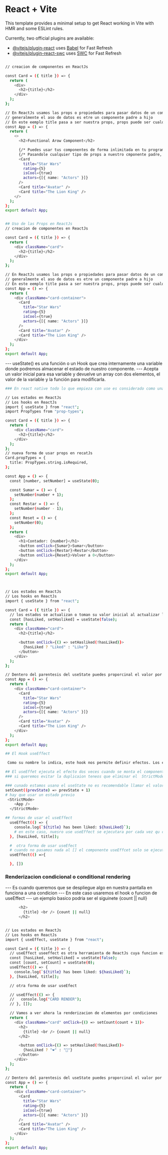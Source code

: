 # React + Vite

This template provides a minimal setup to get React working in Vite with HMR and some ESLint rules.

Currently, two official plugins are available:

- [@vitejs/plugin-react](https://github.com/vitejs/vite-plugin-react/blob/main/packages/plugin-react/README.md) uses [Babel](https://babeljs.io/) for Fast Refresh
- [@vitejs/plugin-react-swc](https://github.com/vitejs/vite-plugin-react-swc) uses [SWC](https://swc.rs/) for Fast Refresh

```sh

// creacion de componentes en ReactJs

const Card = ({ title }) => {
  return (
    <div>
      <h2>{title}</h2>
    </div>
  );
};

// En ReactJs usamos las props o propiedades para pasar datos de un componente a otro
// generalmente el aso de datos es etre un componente padre a hijo
// En este eemplo title pasa a ser nuestra props, props puede ser cualquier cosa
const App = () => {
  return (
    <>
      <h2>Functional Arow Component</h2>

      {/* Puedes usar tus componentes de forma inlimitada en tu programa de ReactJs */}
      {/* Pasandole cualquier tipo de props a nuestro cmponente padre, para asi acceder a esas props desde el componente hijo y hacer cosas con esos componentes en nuestra app: como modificar la interfaz */}
      <Card
        title="Star Wars"
        rating={5}
        isCool={true}
        actors={[{ name: "Actors" }]}
      />
      <Card title="Avatar" />
      <Card title="The Lion King" />
    </>
  );
};
export default App;

```

```sh

## Uso de las Props en ReactJs
// creacion de componentes en ReactJs

const Card = ({ title }) => {
  return (
    <div className="card">
      <h2>{title}</h2>
    </div>
  );
};

// En ReactJs usamos las props o propiedades para pasar datos de un componente a otro
// generalmente el aso de datos es etre un componente padre a hijo
// En este eemplo title pasa a ser nuestra props, props puede ser cualquier cosa
const App = () => {
  return (
    <div className="card-container">
      <Card
        title="Star Wars"
        rating={5}
        isCool={true}
        actors={[{ name: "Actors" }]}
      />
      <Card title="Avatar" />
      <Card title="The Lion King" />
    </div>
  );
};
export default App;

```

--- useState() es una función o un Hook que crea internamente una variable donde podremos almacenar el estado de nuestro componente.
--- Acepta un valor inicial para esa variable y devuelve un array con dos elementos, el valor de la variable y la función para modificarla.

```sh
### En react native todo lo que empieza con use es considerado como una Hook o una funcion

// Los estados en ReactJs
// Los hooks en ReactJs
import { useState } from "react";
import PropTypes from "prop-types";

const Card = ({ title }) => {
  return (
    <div className="card">
      <h2>{title}</h2>
    </div>
  );
};
// nueva forma de usar props en recatJs
Card.propTypes = {
  title: PropTypes.string.isRequired,
};

const App = () => {
  const [number, setNumber] = useState(0);

  const Sumar = () => {
    setNumber(number + 1);
  };
  const Restar = () => {
    setNumber(number - 1);
  };
  const Reset = () => {
    setNumber(0);
  };
  return (
    <div>
      <h1>Contador: {number}</h1>
      <button onClick={Sumar}>Sumar</button>
      <button onClick={Restar}>Restar</button>
      <button onClick={Reset}>Volver a 0</button>
    </div>
  );
};
export default App;



// Los estados en ReactJs
// Los hooks en ReactJs
import { useState } from "react";

const Card = ({ title }) => {
  // los estados se actualizan o toman su valor inicial al actualizar la pagina
  const [hasLiked, setHasliked] = useState(false);
  return (
    <div className="card">
      <h2>{title}</h2>

      <button onClick={() => setHasliked(!hasLiked)}>
        {hasLiked ? "Liked" : "Like"}
      </button>
    </div>
  );
};

// Dentero del parentesis del useState puedes proporcinal el valor por defecto de este estado
const App = () => {
  return (
    <div className="card-container">
      <Card
        title="Star Wars"
        rating={5}
        isCool={true}
        actors={[{ name: "Actors" }]}
      />
      <Card title="Avatar" />
      <Card title="The Lion King" />
    </div>
  );
};
export default App;


```

```sh
## El Hook useEffect

 Como su nombre lo indica, este hook nos permite definir efectos. Los efectos en esta librería de JavaScript nos permiten ejecutar un trozo de código según el momento en el que se encuentre el ciclo de vida de nuestro componente.

## El useEffet ejecuta el efecto dos veces cuando se monta el componente
### si queremos evitar la duplicaion teneos que eliminar el  StrictMode de main.jsx

### cunado estamos usano el useState no es recomendable llamar el valor de un state dentro de la funcion de la misma
setCount((prevState) => prevState + 1)
# hay que usar un estado previo
 <StrictMode>
    <App />
  </StrictMode>

## formas de usar el useEffect
  useEffect(() => {
    console.log(`${title} has been liked: ${hasLiked}`);
    # en este caso, nuesro use useEffect se ejecutara por cada vez qu cambien los valores del corchete [hasLiked, title]
  }, [hasLiked, title]);

  #  otra forma de usar useEfect
  # cuando no pasamos nada al [] el componente useEffcet solo se ejecutara una vez cuando semonte el componente
  useEffect(() =>{

  }, [])


```

### Renderizacion condicional o conditional rendering

--- Es cuando queremos que se despliegue algo en nuestra pantalla en funciona a una condicion
--- En este caso usaremos el hook o funcion de useEffect
--- un ejemplo basico podria ser el siguinete {count || null}

```sh
      <h2>
        {title} <br /> {count || null}
      </h2>
```

```sh

// Los estados en ReactJs
// Los hooks en ReactJs
import { useEffect, useState } from "react";

const Card = ({ title }) => {
  // useEffect useeffect es otra herramienta de ReactJs cuya funcion es la siguiente
  const [hasLiked, setHasliked] = useState(false);
  const [count, setCount] = useState(0);
  useEffect(() => {
    console.log(`${title} has been liked: ${hasLiked}`);
  }, [hasLiked, title]);

  // otra forma de usar useEfect

  // useEffect(() => {
  //   console.log("CARD RENDER");
  // }, []);

  // Vamos a ver ahora la renderizacion de elementos por condiciones
  return (
    <div className="card" onClick={() => setCount(count + 1)}>
      <h2>
        {title} <br /> {count || null}
      </h2>

      <button onClick={() => setHasliked(!hasLiked)}>
        {hasLiked ? "❤️" : "🤍"}
      </button>
    </div>
  );
};

// Dentero del parentesis del useState puedes proporcinal el valor por defecto de este estado
const App = () => {
  return (
    <div className="card-container">
      <Card
        title="Star Wars"
        rating={5}
        isCool={true}
        actors={[{ name: "Actors" }]}
      />
      <Card title="Avatar" />
      <Card title="The Lion King" />
    </div>
  );
};
export default App;

```
